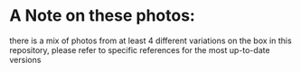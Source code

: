 # A Note on these photos:

there is a mix of photos from at least 4 different variations on the box in this repository, please refer to specific references for the most up-to-date versions
